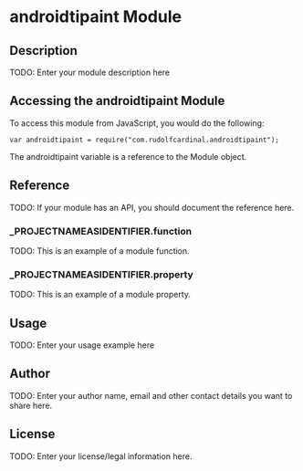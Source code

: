 # androidtipaint Module

## Description

TODO: Enter your module description here

## Accessing the androidtipaint Module

To access this module from JavaScript, you would do the following:

	var androidtipaint = require("com.rudolfcardinal.androidtipaint");

The androidtipaint variable is a reference to the Module object.	

## Reference

TODO: If your module has an API, you should document
the reference here.

### ___PROJECTNAMEASIDENTIFIER__.function

TODO: This is an example of a module function.

### ___PROJECTNAMEASIDENTIFIER__.property

TODO: This is an example of a module property.

## Usage

TODO: Enter your usage example here

## Author

TODO: Enter your author name, email and other contact
details you want to share here. 

## License

TODO: Enter your license/legal information here.
